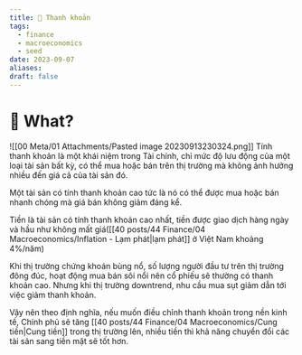 ```yaml
---
title: 🌱 Thanh khoản
tags:
  - finance
  - macroeconomics
  - seed
date: 2023-09-07
aliases: 
draft: false
---
```

# 🌿 What?
![[00 Meta/01 Attachments/Pasted image 20230913230324.png]]
Tính thanh khoản là một khái niệm trong Tài chính, chỉ mức độ lưu động của một loại tài sản bất kỳ, có thể mua hoặc bán trên thị trường mà không ảnh hưởng nhiều đến giá cả của tài sản đó.

Một tài sản có tính thanh khoản cao tức là nó có thể được mua hoặc bán nhanh chóng mà giá bán không giảm đáng kể.

Tiền là tài sản có tính thanh khoản cao nhất, tiền được giao dịch hàng ngày và hầu như không mất giá([[40 posts/44 Finance/04 Macroeconomics/Inflation - Lạm phát|lạm phát]] ở Việt Nam khoảng 4%/năm)

Khi thị trường chứng khoán bùng nổ, số lượng người đầu tư trên thị trường đông đúc, hoạt động mua bán sôi nổi nên cổ phiếu sẽ thường có thanh khoản cao. Nhưng khi thị trường downtrend, nhu cầu mua sụt giảm dẫn tới việc giảm thanh khoản.

Vậy nên theo định nghĩa, nếu muốn điều chỉnh thanh khoản trong nền kinh tế, Chính phủ sẽ tăng [[40 posts/44 Finance/04 Macroeconomics/Cung tiền|Cung tiền]] trong thị trường lên, nhiều tiền thì khả năng chuyển đổi các tài sản sang tiền mặt sẽ tốt hơn.